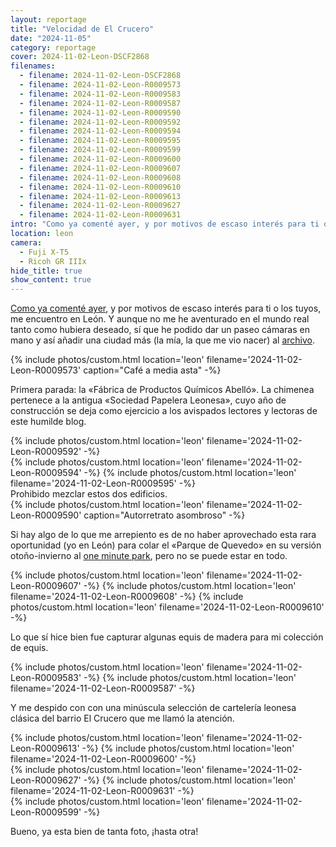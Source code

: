 ```yaml
---
layout: reportage
title: "Velocidad de El Crucero"
date: "2024-11-05"
category: reportage
cover: 2024-11-02-Leon-DSCF2868
filenames:
  - filename: 2024-11-02-Leon-DSCF2868
  - filename: 2024-11-02-Leon-R0009573
  - filename: 2024-11-02-Leon-R0009583
  - filename: 2024-11-02-Leon-R0009587
  - filename: 2024-11-02-Leon-R0009590
  - filename: 2024-11-02-Leon-R0009592
  - filename: 2024-11-02-Leon-R0009594
  - filename: 2024-11-02-Leon-R0009595
  - filename: 2024-11-02-Leon-R0009599
  - filename: 2024-11-02-Leon-R0009600
  - filename: 2024-11-02-Leon-R0009607
  - filename: 2024-11-02-Leon-R0009608
  - filename: 2024-11-02-Leon-R0009610
  - filename: 2024-11-02-Leon-R0009613
  - filename: 2024-11-02-Leon-R0009627
  - filename: 2024-11-02-Leon-R0009631
intro: "Como ya comenté ayer, y por motivos de escaso interés para ti o los tuyos, me encuentro en León. Y aunque no me he aventurado en el mundo real tanto como hubiera deseado, sí que he podido dar un paseo cámaras en mano y así añadir una ciudad más (la mía, la que me vio nacer) al archivo."
location: leon
camera:
  - Fuji X-T5
  - Ricoh GR IIIx
hide_title: true
show_content: true
---
```


[Como ya comenté ayer](/2024/11/04/misterioso-y-festivo), y por motivos de
escaso interés para ti o los tuyos, me encuentro en León. Y aunque no me he
aventurado en el mundo real tanto como hubiera deseado, sí que he podido dar un paseo
cámaras en mano y así añadir una ciudad más (la mía, la que me vio nacer) al [archivo](/photos/archive).

<div class="g">
    {% include photos/custom.html location='leon' filename='2024-11-02-Leon-R0009573' caption="Café a media asta" -%}
</div>

<p>Primera parada: la «Fábrica de Productos Químicos Abelló». La chimenea
    pertenece a la antigua «Sociedad Papelera Leonesa», cuyo año de construcción
    se deja como ejercicio a los avispados lectores y lectoras de este humilde blog.</p>

<div class="g">
    {% include photos/custom.html location='leon' filename='2024-11-02-Leon-R0009592' -%}
</div>

<div class="g with-caption">
    <div class="h">
        {% include photos/custom.html location='leon' filename='2024-11-02-Leon-R0009594' -%}
        {% include photos/custom.html location='leon' filename='2024-11-02-Leon-R0009595' -%}
    </div>
<figcaption>Prohibido mezclar estos dos edificios.</figcaption>
</div>

<div class="g">
    {% include photos/custom.html location='leon' filename='2024-11-02-Leon-R0009590' caption="Autorretrato asombroso" -%}
</div>

<p>Si hay algo de lo que me arrepiento es de no haber aprovechado esta rara oportunidad (yo en León) para colar el «Parque
    de Quevedo» en su versión otoño-invierno al <a href="https://oneminutepark.tv">one
        minute park</a>, pero no se puede estar en todo.</p>

<div class="g">
    {% include photos/custom.html location='leon' filename='2024-11-02-Leon-R0009607' -%}
    {% include photos/custom.html location='leon' filename='2024-11-02-Leon-R0009608' -%}
    {% include photos/custom.html location='leon' filename='2024-11-02-Leon-R0009610' -%}
</div>

<p>Lo que sí hice bien fue capturar algunas equis de madera para mi colección de equis.</p>

<div class="g">
    {% include photos/custom.html location='leon' filename='2024-11-02-Leon-R0009583' -%}
    {% include photos/custom.html location='leon' filename='2024-11-02-Leon-R0009587' -%}
</div>

<p>Y me despido con con una minúscula selección de cartelería leonesa clásica
    del barrio El Crucero que me llamó la atención.</p>

<div class="g">
    {% include photos/custom.html location='leon' filename='2024-11-02-Leon-R0009613' -%}
    {% include photos/custom.html location='leon' filename='2024-11-02-Leon-R0009600' -%}
    <div class="h">
        {% include photos/custom.html location='leon' filename='2024-11-02-Leon-R0009627' -%}
        {% include photos/custom.html location='leon' filename='2024-11-02-Leon-R0009631' -%}
    </div>
    {% include photos/custom.html location='leon' filename='2024-11-02-Leon-R0009599' -%}
</div>

<p>Bueno, ya esta bien de tanta foto, ¡hasta otra!</p>
